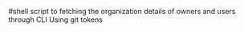 #shell script to fetching the organization details of owners and users through CLI
Using git tokens
